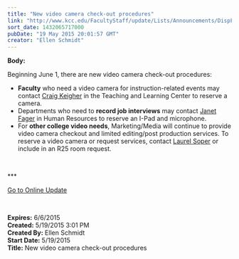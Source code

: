 ```yaml
---
title: "New video camera check-out procedures"
link: "http://www.kcc.edu/FacultyStaff/update/Lists/Announcements/DispForm.aspx?ID=1934"
sort_date: 1432065717000
pubDate: "19 May 2015 20:01:57 GMT"
creator: "Ellen Schmidt"
---
```


<div><b>Body:</b> <div class="ExternalClass9B12B414D76C4B21827531976F91001C"><p>​Beginning June 1, there are new video camera check-out procedures:</p>
<ul><li><strong>Faculty</strong> who need a video camera for instruction-related events may contact <a href="mailto:ckeigher@kcc.edu">Craig Keigher</a> in the Teaching and Learning Center to reserve a camera.</li>
<li>Departments who need to <strong>record job interviews</strong> may contact <a href="mailto:jfager@kcc.edu">Janet Fager</a> in Human Resources to reserve an I-Pad and microphone.</li>
<li>For <strong>other college video needs</strong>, Marketing/Media will continue to provide video camera checkout and limited editing/post production services. To reserve a video camera or request services, contact <a href="mailto:lsoper@kcc.edu">Laurel Soper</a> or include in an R25 room request.<br /></li></ul>
<p> </p>
<p>***</p>
<p><a href="/update">Go to Online Update</a></p>
<p> </p></div></div>
<div><b>Expires:</b> 6/6/2015</div>
<div><b>Created:</b> 5/19/2015 3:01 PM</div>
<div><b>Created By:</b> Ellen Schmidt</div>
<div><b>Start Date:</b> 5/19/2015</div>
<div><b>Title:</b> New video camera check-out procedures</div>
